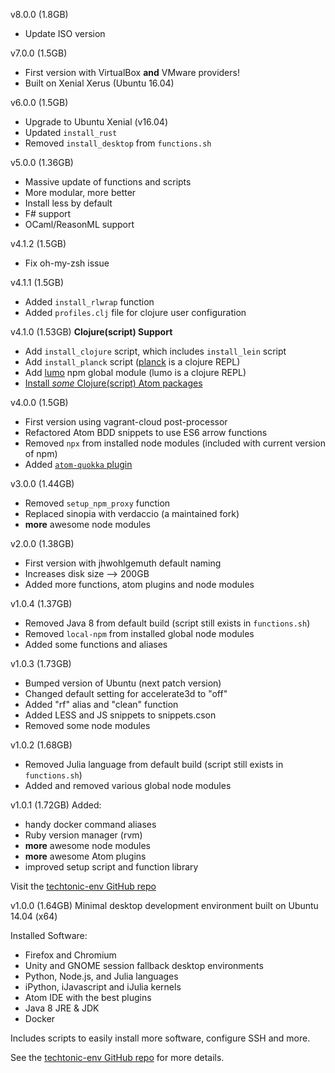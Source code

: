 v8.0.0 (1.8GB)
- Update ISO version

v7.0.0 (1.5GB)
- First version with VirtualBox **and** VMware providers!
- Built on Xenial Xerus (Ubuntu 16.04)

v6.0.0 (1.5GB)
- Upgrade to Ubuntu Xenial (v16.04) 
- Updated `install_rust`
- Removed `install_desktop` from `functions.sh`

v5.0.0 (1.36GB)
- Massive update of functions and scripts
- More modular, more better
- Install less by default
- F# support
- OCaml/ReasonML support

v4.1.2 (1.5GB)
- Fix oh-my-zsh issue

v4.1.1 (1.5GB)
- Added `install_rlwrap` function
- Added `profiles.clj` file for clojure user configuration

v4.1.0 (1.53GB)
**Clojure(script) Support**
- Add `install_clojure` script, which includes `install_lein` script
- Add `install_planck` script ([planck](http://planck-repl.org/) is a clojure REPL)
- Add [lumo](https://github.com/anmonteiro/lumo) npm global module (lumo is a clojure REPL)
- [Install *some* Clojure(script) Atom packages](https://gist.github.com/jhwohlgemuth/45fcb219bce777777c809158d25f4d90#install-these-packages)

v4.0.0 (1.5GB)
- First version using vagrant-cloud post-processor
- Refactored Atom BDD snippets to use ES6 arrow functions
- Removed `npx` from installed node modules (included with current version of npm)
- Added [`atom-quokka` plugin](https://medium.com/@artem.govorov/quokka-live-javascript-scratchpad-for-atom-editor-a4edd27b7d91)

v3.0.0 (1.44GB)
- Removed `setup_npm_proxy` function
- Replaced sinopia with verdaccio (a maintained fork)
- **more** awesome node modules

v2.0.0 (1.38GB)
- First version with jhwohlgemuth default naming
- Increases disk size --> 200GB
- Added more functions, atom plugins and node modules

v1.0.4 (1.37GB)
- Removed Java 8 from default build (script still exists in `functions.sh`)
- Removed `local-npm` from installed global node modules
- Added some functions and aliases

v1.0.3 (1.73GB)
- Bumped version of Ubuntu (next patch version)
- Changed default setting for accelerate3d to "off"
- Added "rf" alias and "clean" function
- Added LESS and JS snippets to snippets.cson
- Removed some node modules

v1.0.2 (1.68GB)
- Removed Julia language from default build (script still exists in `functions.sh`)
- Added and removed various global node modules

v1.0.1 (1.72GB)
Added:
- handy docker command aliases
- Ruby version manager (rvm)
- **more** awesome node modules
- **more** awesome Atom plugins
- improved setup script and function library

Visit the [techtonic-env GitHub repo](https://github.com/jhwohlgemuth/techtonic-env)

v1.0.0 (1.64GB)
Minimal desktop development environment built on Ubuntu 14.04 (x64)

Installed Software:
- Firefox and Chromium
- Unity and GNOME session fallback desktop environments
- Python, Node.js, and Julia languages
- iPython, iJavascript and iJulia kernels
- Atom IDE with the best plugins
- Java 8 JRE & JDK
- Docker

Includes scripts to easily install more software, configure SSH and more.

See the [techtonic-env GitHub repo](https://github.com/jhwohlgemuth/techtonic-env) for more details.
